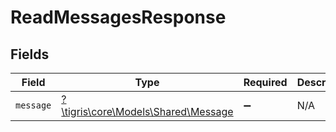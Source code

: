 # ReadMessagesResponse


## Fields

| Field                                                                 | Type                                                                  | Required                                                              | Description                                                           |
| --------------------------------------------------------------------- | --------------------------------------------------------------------- | --------------------------------------------------------------------- | --------------------------------------------------------------------- |
| `message`                                                             | [?\tigris\core\Models\Shared\Message](../../models/shared/Message.md) | :heavy_minus_sign:                                                    | N/A                                                                   |